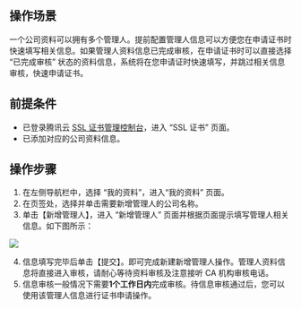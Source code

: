 ﻿## 操作场景

一个公司资料可以拥有多个管理人。提前配置管理人信息可以方便您在申请证书时快速填写相关信息。如果管理人资料信息已完成审核，在申请证书时可以直接选择 “已完成审核” 状态的资料信息，系统将在您申请证时快速填写，并跳过相关信息审核，快速申请证书。

## 前提条件
- 已登录腾讯云 [SSL 证书管理控制台](https://console.cloud.tencent.com/certoverview)，进入 “SSL 证书” 页面。
- 已添加对应的公司资料信息。

## 操作步骤

1. 在左侧导航栏中，选择 “我的资料”，进入“我的资料” 页面。
2. 在页签处，选择并单击需要新增管理人的公司名称。
2. 单击【新增管理人】，进入 “新增管理人” 页面并根据页面提示填写管理人相关信息。如下图所示：

![](https://main.qcloudimg.com/raw/a985d25ae8bba4b0f4a5dc60d81604d3.png)

4. 信息填写完毕后单击【提交】。即可完成新建新增管理人操作。管理人资料信息将直接进入审核，请耐心等待资料审核及注意接听 CA 机构审核电话。
5. 信息审核一般情况下需要**1个工作日内**完成审核。待信息审核通过后，您可以使用该管理人信息进行证书申请操作。 



